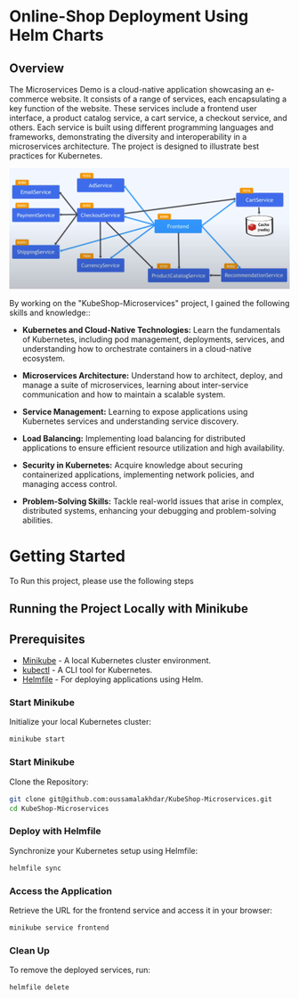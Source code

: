 # Online-Shop Deployment Using Helm Charts

## Overview
The Microservices Demo is a cloud-native application showcasing an e-commerce website. It consists of a range of services, each encapsulating a key function of the website. These services include a frontend user interface, a product catalog service, a cart service, a checkout service, and others. Each service is built using different programming languages and frameworks, demonstrating the diversity and interoperability in a microservices architecture. The project is designed to illustrate best practices for Kubernetes.

![My Image](diagram.png)

By working on the "KubeShop-Microservices" project, I gained the following skills and knowledge::

- **Kubernetes and Cloud-Native Technologies:** Learn the fundamentals of Kubernetes, including pod management, deployments, services, and understanding how to orchestrate containers in a cloud-native ecosystem.

- **Microservices Architecture:** Understand how to architect, deploy, and manage a suite of microservices, learning about inter-service communication and how to maintain a scalable system.

- **Service Management:** Learning to expose applications using Kubernetes services and understanding service discovery.

- **Load Balancing:** Implementing load balancing for distributed applications to ensure efficient resource utilization and high availability.

- **Security in Kubernetes:** Acquire knowledge about securing containerized applications, implementing network policies, and managing access control.

- **Problem-Solving Skills:** Tackle real-world issues that arise in complex, distributed systems, enhancing your debugging and problem-solving abilities.

# Getting Started

To Run this project, please use the following steps

## Running the Project Locally with Minikube

## Prerequisites
- [Minikube](https://minikube.sigs.k8s.io/docs/start/) - A local Kubernetes cluster environment.
- [kubectl](https://kubernetes.io/docs/tasks/tools/) - A CLI tool for Kubernetes.
- [Helmfile](https://github.com/roboll/helmfile) - For deploying applications using Helm.

### Start Minikube
Initialize your local Kubernetes cluster:
```bash
minikube start
```

### Start Minikube
Clone the Repository:
```bash
git clone git@github.com:oussamalakhdar/KubeShop-Microservices.git
cd KubeShop-Microservices
```

### Deploy with Helmfile
Synchronize your Kubernetes setup using Helmfile:
```bash
helmfile sync
```

### Access the Application
Retrieve the URL for the frontend service and access it in your browser:
```bash
minikube service frontend
```

### Clean Up
To remove the deployed services, run:
```bash
helmfile delete
```
